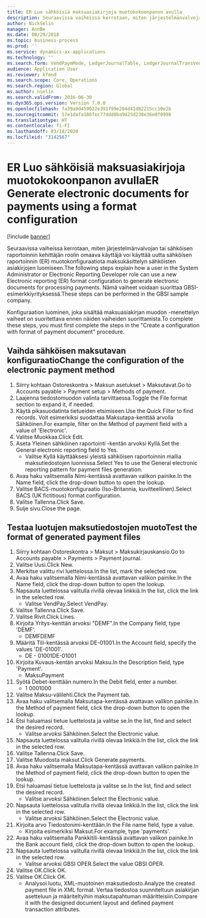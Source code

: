 ```yaml
---
title: ER Luo sähköisiä maksuasiakirjoja muotokokoonpanon avulla
description: Seuraavissa vaiheissa kerrotaan, miten järjestelmänvalvojan tai sähköisen raportoinnin kehittäjän roolin omaava käyttäjä voi käyttää uutta sähköisen raportoinnin (ER) muotokonfiguraatiota maksukäsittelyn sähköisten asiakirjojen luomiseen.
author: NickSelin
manager: AnnBe
ms.date: 08/29/2018
ms.topic: business-process
ms.prod: ''
ms.service: dynamics-ax-applications
ms.technology: ''
ms.search.form: VendPaymMode, LedgerJournalTable, LedgerJournalTransVendPaym, BankAccountTableLookUp
audience: Application User
ms.reviewer: kfend
ms.search.scope: Core, Operations
ms.search.region: Global
ms.author: nselin
ms.search.validFrom: 2016-06-30
ms.dyn365.ops.version: Version 7.0.0
ms.openlocfilehash: fa39a9d459022e391f99e284d41d82215cc10e2b
ms.sourcegitcommit: 57e1dafa186fec77ddd8ba9425d238e36e0f0998
ms.translationtype: HT
ms.contentlocale: fi-FI
ms.lasthandoff: 03/18/2020
ms.locfileid: "3142567"
---
```

# <a name="er-generate-electronic-documents-for-payments-using-a-format-configuration"></a><span data-ttu-id="e3263-103">ER Luo sähköisiä maksuasiakirjoja muotokokoonpanon avulla</span><span class="sxs-lookup"><span data-stu-id="e3263-103">ER Generate electronic documents for payments using a format configuration</span></span>

[!include [banner](../../includes/banner.md)]

<span data-ttu-id="e3263-104">Seuraavissa vaiheissa kerrotaan, miten järjestelmänvalvojan tai sähköisen raportoinnin kehittäjän roolin omaava käyttäjä voi käyttää uutta sähköisen raportoinnin (ER) muotokonfiguraatiota maksukäsittelyn sähköisten asiakirjojen luomiseen.</span><span class="sxs-lookup"><span data-stu-id="e3263-104">The following steps explain how a user in the System Administrator or Electronic Reporting Developer role can use a new Electronic reporting (ER) format configuration to generate electronic documents for processing payments.</span></span> <span data-ttu-id="e3263-105">Nämä vaiheet voidaan suorittaa GBSI-esimerkkiyrityksessä.</span><span class="sxs-lookup"><span data-stu-id="e3263-105">These steps can be performed in the GBSI sample company.</span></span>

<span data-ttu-id="e3263-106">Konfiguraation luominen, joka sisältää maksuasiakirjan muodon -menettelyn vaiheet on suoritettava ennen näiden vaiheiden suorittamista.</span><span class="sxs-lookup"><span data-stu-id="e3263-106">To complete these steps, you must first complete the steps in the "Create a configuration with format of payment document" procedure.</span></span>


## <a name="change-the-configuration-of-the-electronic-payment-method"></a><span data-ttu-id="e3263-107">Vaihda sähköisen maksutavan konfiguraatio</span><span class="sxs-lookup"><span data-stu-id="e3263-107">Change the configuration of the electronic payment method</span></span>
1. <span data-ttu-id="e3263-108">Siirry kohtaan Ostoreskontra > Maksun asetukset > Maksutavat.</span><span class="sxs-lookup"><span data-stu-id="e3263-108">Go to Accounts payable > Payment setup > Methods of payment.</span></span>
2. <span data-ttu-id="e3263-109">Laajenna tiedostomuodon valinta tarvittaessa.</span><span class="sxs-lookup"><span data-stu-id="e3263-109">Toggle the File format section to expand it, if needed.</span></span>
3. <span data-ttu-id="e3263-110">Käytä pikasuodatinta tietueiden etsimiseen.</span><span class="sxs-lookup"><span data-stu-id="e3263-110">Use the Quick Filter to find records.</span></span> <span data-ttu-id="e3263-111">Voit esimerkiksi suodattaa Maksutapa-kenttää arvolla Sähköinen.</span><span class="sxs-lookup"><span data-stu-id="e3263-111">For example, filter on the Method of payment field with a value of 'Electronic'.</span></span>
4. <span data-ttu-id="e3263-112">Valitse Muokkaa.</span><span class="sxs-lookup"><span data-stu-id="e3263-112">Click Edit.</span></span>
5. <span data-ttu-id="e3263-113">Aseta Yleinen sähköinen raportointi -kentän arvoksi Kyllä.</span><span class="sxs-lookup"><span data-stu-id="e3263-113">Set the General electronic reporting field to Yes.</span></span>
    * <span data-ttu-id="e3263-114">Valitse Kyllä käyttääksesi yleistä sähköisen raportoinnin mallia maksutiedostojen luonnissa.</span><span class="sxs-lookup"><span data-stu-id="e3263-114">Select Yes to use the General electronic reporting pattern for payment files generation.</span></span>  
6. <span data-ttu-id="e3263-115">Avaa haku valitsemalla Nimi-kentässä avattavan valikon painike.</span><span class="sxs-lookup"><span data-stu-id="e3263-115">In the Name field, click the drop-down button to open the lookup.</span></span>
7. <span data-ttu-id="e3263-116">Valitse BACS-muotokonfiguraatio (Iso-Britannia, kuvitteellinen).</span><span class="sxs-lookup"><span data-stu-id="e3263-116">Select BACS (UK fictitious) format configuration.</span></span>
8. <span data-ttu-id="e3263-117">Valitse Tallenna.</span><span class="sxs-lookup"><span data-stu-id="e3263-117">Click Save.</span></span>
9. <span data-ttu-id="e3263-118">Sulje sivu.</span><span class="sxs-lookup"><span data-stu-id="e3263-118">Close the page.</span></span>

## <a name="test-the-format-of-generated-payment-files"></a><span data-ttu-id="e3263-119">Testaa luotujen maksutiedostojen muoto</span><span class="sxs-lookup"><span data-stu-id="e3263-119">Test the format of generated payment files</span></span>
1. <span data-ttu-id="e3263-120">Siirry kohtaan Ostoreskontra > Maksut > Maksukirjauskansio.</span><span class="sxs-lookup"><span data-stu-id="e3263-120">Go to Accounts payable > Payments > Payment journal.</span></span>
2. <span data-ttu-id="e3263-121">Valitse Uusi.</span><span class="sxs-lookup"><span data-stu-id="e3263-121">Click New.</span></span>
3. <span data-ttu-id="e3263-122">Merkitse valittu rivi luettelossa.</span><span class="sxs-lookup"><span data-stu-id="e3263-122">In the list, mark the selected row.</span></span>
4. <span data-ttu-id="e3263-123">Avaa haku valitsemalla Nimi-kentässä avattavan valikon painike.</span><span class="sxs-lookup"><span data-stu-id="e3263-123">In the Name field, click the drop-down button to open the lookup.</span></span>
5. <span data-ttu-id="e3263-124">Napsauta luettelossa valitulla rivillä olevaa linkkiä.</span><span class="sxs-lookup"><span data-stu-id="e3263-124">In the list, click the link in the selected row.</span></span>
    * <span data-ttu-id="e3263-125">Valitse VendPay.</span><span class="sxs-lookup"><span data-stu-id="e3263-125">Select VendPay.</span></span>  
6. <span data-ttu-id="e3263-126">Valitse Tallenna.</span><span class="sxs-lookup"><span data-stu-id="e3263-126">Click Save.</span></span>
7. <span data-ttu-id="e3263-127">Valitse Rivit.</span><span class="sxs-lookup"><span data-stu-id="e3263-127">Click Lines.</span></span>
8. <span data-ttu-id="e3263-128">Kirjoita Yritys-kenttän arvoksi "DEMF".</span><span class="sxs-lookup"><span data-stu-id="e3263-128">In the Company field, type 'DEMF'.</span></span>
    * <span data-ttu-id="e3263-129">DEMF</span><span class="sxs-lookup"><span data-stu-id="e3263-129">DEMF</span></span>  
9. <span data-ttu-id="e3263-130">Määritä Tili-kentässä arvoksi DE-01001.</span><span class="sxs-lookup"><span data-stu-id="e3263-130">In the Account field, specify the values 'DE-01001'.</span></span>
    * <span data-ttu-id="e3263-131">DE - 01001</span><span class="sxs-lookup"><span data-stu-id="e3263-131">DE-01001</span></span>  
10. <span data-ttu-id="e3263-132">Kirjoita Kuvaus-kentän arvoksi Maksu.</span><span class="sxs-lookup"><span data-stu-id="e3263-132">In the Description field, type 'Payment'.</span></span>
    * <span data-ttu-id="e3263-133">Maksu</span><span class="sxs-lookup"><span data-stu-id="e3263-133">Payment</span></span>  
11. <span data-ttu-id="e3263-134">Syötä Debet-kenttään numero.</span><span class="sxs-lookup"><span data-stu-id="e3263-134">In the Debit field, enter a number.</span></span>
    * <span data-ttu-id="e3263-135">1 000</span><span class="sxs-lookup"><span data-stu-id="e3263-135">1000</span></span>  
12. <span data-ttu-id="e3263-136">Valitse Maksu-välilehti.</span><span class="sxs-lookup"><span data-stu-id="e3263-136">Click the Payment tab.</span></span>
13. <span data-ttu-id="e3263-137">Avaa haku valitsemalla Maksutapa-kentässä avattavan valikon painike.</span><span class="sxs-lookup"><span data-stu-id="e3263-137">In the Method of payment field, click the drop-down button to open the lookup.</span></span>
14. <span data-ttu-id="e3263-138">Etsi haluamasi tietue luettelosta ja valitse se.</span><span class="sxs-lookup"><span data-stu-id="e3263-138">In the list, find and select the desired record.</span></span>
    * <span data-ttu-id="e3263-139">Valitse arvoksi Sähköinen.</span><span class="sxs-lookup"><span data-stu-id="e3263-139">Select the Electronic value.</span></span>  
15. <span data-ttu-id="e3263-140">Napsauta luettelossa valitulla rivillä olevaa linkkiä.</span><span class="sxs-lookup"><span data-stu-id="e3263-140">In the list, click the link in the selected row.</span></span>
16. <span data-ttu-id="e3263-141">Valitse Tallenna.</span><span class="sxs-lookup"><span data-stu-id="e3263-141">Click Save.</span></span>
17. <span data-ttu-id="e3263-142">Valitse Muodosta maksut.</span><span class="sxs-lookup"><span data-stu-id="e3263-142">Click Generate payments.</span></span>
18. <span data-ttu-id="e3263-143">Avaa haku valitsemalla Maksutapa-kentässä avattavan valikon painike.</span><span class="sxs-lookup"><span data-stu-id="e3263-143">In the Method of payment field, click the drop-down button to open the lookup.</span></span>
19. <span data-ttu-id="e3263-144">Etsi haluamasi tietue luettelosta ja valitse se.</span><span class="sxs-lookup"><span data-stu-id="e3263-144">In the list, find and select the desired record.</span></span>
    * <span data-ttu-id="e3263-145">Valitse arvoksi Sähköinen.</span><span class="sxs-lookup"><span data-stu-id="e3263-145">Select the Electronic value.</span></span>  
20. <span data-ttu-id="e3263-146">Napsauta luettelossa valitulla rivillä olevaa linkkiä.</span><span class="sxs-lookup"><span data-stu-id="e3263-146">In the list, click the link in the selected row.</span></span>
    * <span data-ttu-id="e3263-147">Valitse arvoksi Sähköinen.</span><span class="sxs-lookup"><span data-stu-id="e3263-147">Select the Electronic value.</span></span>  
21. <span data-ttu-id="e3263-148">Kirjoita arvo Tiedostonimi-kenttään.</span><span class="sxs-lookup"><span data-stu-id="e3263-148">In the File name field, type a value.</span></span>
    * <span data-ttu-id="e3263-149">Kirjoita esimerkiksi Maksut.</span><span class="sxs-lookup"><span data-stu-id="e3263-149">For example, type 'payments'.</span></span>  
22. <span data-ttu-id="e3263-150">Avaa haku valitsemalla Pankkitili-kentässä avattavan valikon painike.</span><span class="sxs-lookup"><span data-stu-id="e3263-150">In the Bank account field, click the drop-down button to open the lookup.</span></span>
23. <span data-ttu-id="e3263-151">Napsauta luettelossa valitulla rivillä olevaa linkkiä.</span><span class="sxs-lookup"><span data-stu-id="e3263-151">In the list, click the link in the selected row.</span></span>
    * <span data-ttu-id="e3263-152">Valitse arvoksi GBSI OPER.</span><span class="sxs-lookup"><span data-stu-id="e3263-152">Select the value GBSI OPER.</span></span>  
24. <span data-ttu-id="e3263-153">Valitse OK.</span><span class="sxs-lookup"><span data-stu-id="e3263-153">Click OK.</span></span>
25. <span data-ttu-id="e3263-154">Valitse OK.</span><span class="sxs-lookup"><span data-stu-id="e3263-154">Click OK.</span></span>
    * <span data-ttu-id="e3263-155">Analysoi luotu, XML-muotoinen maksutiedosto.</span><span class="sxs-lookup"><span data-stu-id="e3263-155">Analyze the created payment file in XML format.</span></span> <span data-ttu-id="e3263-156">Vertaa tiedostoa suunniteltuun asiakirjan asetteluun ja määriteltyihin maksutapahtuman määritteisiin.</span><span class="sxs-lookup"><span data-stu-id="e3263-156">Compare it with the designed document layout and defined payment transaction attributes.</span></span>  

